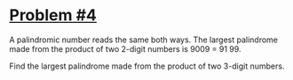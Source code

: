 [Problem #4](http://projecteuler.net/problem=4)
===============================================

A palindromic number reads the same both ways. The largest palindrome made from the product of two 2-digit numbers is 9009 = 91 99.

Find the largest palindrome made from the product of two 3-digit numbers.